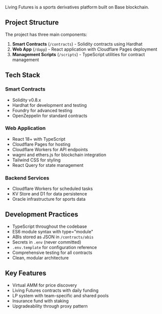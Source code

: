 Living Futures is a sports derivatives platform built on Base blockchain.

## Project Structure

The project has three main components:

1. **Smart Contracts** (`/contracts`) - Solidity contracts using Hardhat
2. **Web App** (`/dapp`) - React application with Cloudflare Pages deployment
3. **Management Scripts** (`/scripts`) - TypeScript utilities for contract management

## Tech Stack

### Smart Contracts
- Solidity v0.8.x
- Hardhat for development and testing
- Foundry for advanced testing
- OpenZeppelin for standard contracts

### Web Application
- React 18+ with TypeScript
- Cloudflare Pages for hosting
- Cloudflare Workers for API endpoints
- wagmi and ethers.js for blockchain integration
- Tailwind CSS for styling
- React Query for state management

### Backend Services
- Cloudflare Workers for scheduled tasks
- KV Store and D1 for data persistence
- Oracle infrastructure for sports data

## Development Practices

- TypeScript throughout the codebase
- ES6 module syntax with type="module"
- ABIs stored as JSON in `/contracts/abis`
- Secrets in `.env` (never committed)
- `.env.template` for configuration reference
- Comprehensive testing for all contracts
- Clean, modular architecture

## Key Features

- Virtual AMM for price discovery
- Living Futures contracts with daily funding
- LP system with team-specific and shared pools
- Insurance fund with staking
- Upgradeability through proxy pattern
